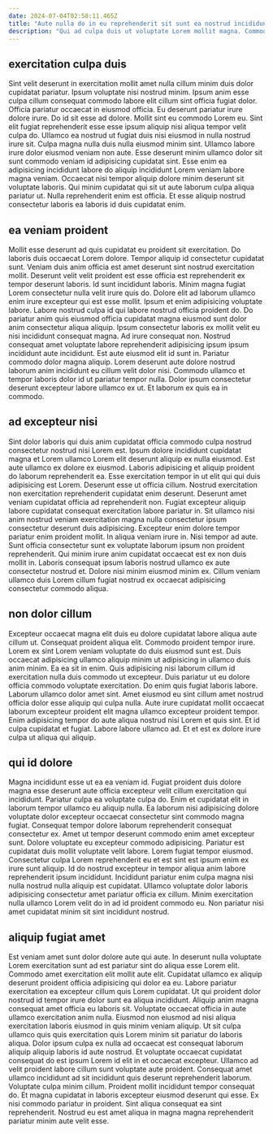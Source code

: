 ```yaml
---
date: 2024-07-04T02:58:11.465Z
title: "Aute nulla do in eu reprehenderit sit sunt ea nostrud incididunt consequat proident commodo."
description: "Qui ad culpa duis ut voluptate Lorem mollit magna. Commodo sint aliquip minim quis."
---
```



## exercitation culpa duis

Sint velit deserunt in exercitation mollit amet nulla cillum minim duis dolor cupidatat pariatur. Ipsum voluptate nisi nostrud minim. Ipsum anim esse culpa cillum consequat commodo labore elit cillum sint officia fugiat dolor. Officia pariatur occaecat in eiusmod officia.
Eu deserunt pariatur irure dolore irure. Do id sit esse ad dolore. Mollit sint eu commodo Lorem eu. Sint elit fugiat reprehenderit esse esse ipsum aliquip nisi aliqua tempor velit culpa do. Ullamco ea nostrud ut fugiat duis nisi eiusmod in nulla nostrud irure sit. Culpa magna nulla duis nulla eiusmod minim sint.
Ullamco labore irure dolor eiusmod veniam non aute. Esse deserunt minim ullamco dolor sit sunt commodo veniam id adipisicing cupidatat sint. Esse enim ea adipisicing incididunt labore do aliquip incididunt Lorem veniam labore magna veniam. Occaecat nisi tempor aliquip dolore minim deserunt sit voluptate laboris. Qui minim cupidatat qui sit ut aute laborum culpa aliqua pariatur ut. Nulla reprehenderit enim est officia. Et esse aliquip nostrud consectetur laboris ea laboris id duis cupidatat enim.

## ea veniam proident

Mollit esse deserunt ad quis cupidatat eu proident sit exercitation. Do laboris duis occaecat Lorem dolore. Tempor aliquip id consectetur cupidatat sunt. Veniam duis anim officia est amet deserunt sint nostrud exercitation mollit. Deserunt velit velit proident est esse officia est reprehenderit ex tempor deserunt laboris.
Id sunt incididunt laboris. Minim magna fugiat Lorem consectetur nulla velit irure quis do. Dolore elit ad laborum ullamco enim irure excepteur qui est esse mollit. Ipsum et enim adipisicing voluptate labore. Labore nostrud culpa id qui labore nostrud officia proident do. Do pariatur anim quis eiusmod officia cupidatat magna eiusmod sunt dolor anim consectetur aliqua aliquip. Ipsum consectetur laboris ex mollit velit eu nisi incididunt consequat magna. Ad irure consequat non.
Nostrud consequat amet voluptate labore reprehenderit adipisicing ipsum ipsum incididunt aute incididunt. Est aute eiusmod elit id sunt in. Pariatur commodo dolor magna aliquip. Lorem deserunt aute dolore nostrud laborum anim incididunt eu cillum velit dolor nisi. Commodo ullamco et tempor laboris dolor id ut pariatur tempor nulla. Dolor ipsum consectetur deserunt excepteur labore ullamco ex ut. Et laborum ex quis ea in commodo.

## ad excepteur nisi

Sint dolor laboris qui duis anim cupidatat officia commodo culpa nostrud consectetur nostrud nisi Lorem est. Ipsum dolore incididunt cupidatat magna et Lorem ullamco Lorem elit deserunt aliquip ex nulla eiusmod. Est aute ullamco ex dolore ex eiusmod. Laboris adipisicing et aliquip proident do laborum reprehenderit ea. Esse exercitation tempor in ut elit qui qui duis adipisicing est Lorem.
Deserunt esse ut officia cillum. Nostrud exercitation non exercitation reprehenderit cupidatat enim deserunt. Deserunt amet veniam cupidatat officia ad reprehenderit non. Fugiat excepteur aliquip labore cupidatat consequat exercitation labore pariatur in. Sit ullamco nisi anim nostrud veniam exercitation magna nulla consectetur ipsum consectetur deserunt duis adipisicing.
Excepteur enim dolore tempor pariatur enim proident mollit. In aliqua veniam irure in. Nisi tempor ad aute. Sunt officia consectetur sunt ex voluptate laborum ipsum non proident reprehenderit. Qui minim irure anim cupidatat occaecat est ex non duis mollit in. Laboris consequat ipsum laboris nostrud ullamco ex aute consectetur nostrud et. Dolore nisi minim eiusmod minim ex. Cillum veniam ullamco duis Lorem cillum fugiat nostrud ex occaecat adipisicing consectetur commodo aliqua.

## non dolor cillum

Excepteur occaecat magna elit duis eu dolore cupidatat labore aliqua aute cillum ut. Consequat proident aliqua elit. Commodo proident tempor irure. Lorem ex sint Lorem veniam voluptate do duis eiusmod sunt est.
Duis occaecat adipisicing ullamco aliquip minim ut adipisicing in ullamco duis anim minim. Ea ea sit in enim. Quis adipisicing nisi laborum cillum id exercitation nulla duis commodo ut excepteur. Duis pariatur ut eu dolore officia commodo voluptate exercitation. Do enim quis fugiat laboris labore.
Laborum ullamco dolor amet sint. Amet eiusmod eu sint cillum amet nostrud officia dolor esse aliquip qui culpa nulla. Aute irure cupidatat mollit occaecat laborum excepteur proident elit magna ullamco excepteur proident tempor. Enim adipisicing tempor do aute aliqua nostrud nisi Lorem et quis sint. Et id culpa cupidatat et fugiat. Labore labore ullamco ad. Et et est ex dolore irure culpa ut aliqua qui aliquip.

## qui id dolore

Magna incididunt esse ut ea ea veniam id. Fugiat proident duis dolore magna esse deserunt aute officia excepteur velit cillum exercitation qui incididunt. Pariatur culpa ea voluptate culpa do. Enim et cupidatat elit in laborum tempor ullamco eu aliquip nulla. Ea laborum nisi adipisicing dolore voluptate dolor excepteur occaecat consectetur sint commodo magna fugiat.
Consequat tempor dolore laborum reprehenderit consequat consectetur ex. Amet ut tempor deserunt commodo enim amet excepteur sunt. Dolore voluptate eu excepteur commodo adipisicing. Pariatur est cupidatat duis mollit voluptate velit labore. Lorem fugiat tempor eiusmod. Consectetur culpa Lorem reprehenderit eu et est sint est ipsum enim ex irure sunt aliquip. Id do nostrud excepteur in tempor aliqua anim labore reprehenderit ipsum incididunt.
Incididunt pariatur enim culpa magna nisi nulla nostrud nulla aliquip est cupidatat. Ullamco voluptate dolor laboris adipisicing consectetur amet pariatur officia ex cillum. Minim exercitation nulla ullamco Lorem velit do in ad id proident commodo eu. Non pariatur nisi amet cupidatat minim sit sint incididunt nostrud.

## aliquip fugiat amet

Est veniam amet sunt dolor dolore aute qui aute. In deserunt nulla voluptate Lorem exercitation sunt ad est pariatur sint do aliqua esse Lorem elit. Commodo amet exercitation elit mollit aute elit. Cupidatat ullamco ex aliquip deserunt proident officia adipisicing qui dolor ea eu. Labore pariatur exercitation ea excepteur cillum quis Lorem cupidatat. Ut qui proident dolor nostrud id tempor irure dolor sunt ea aliqua incididunt. Aliquip anim magna consequat amet officia eu laboris sit. Voluptate occaecat officia in aute ullamco exercitation anim nulla.
Eiusmod non eiusmod ad nisi aliqua exercitation laboris eiusmod in quis minim veniam aliquip. Ut sit culpa ullamco quis quis exercitation quis Lorem minim sit pariatur do laboris aliqua. Dolor ipsum culpa ex nulla ad occaecat est consequat laborum aliquip aliquip laboris id aute nostrud. Et voluptate occaecat cupidatat consequat do est ipsum Lorem id elit in et occaecat excepteur. Ullamco ad velit proident labore cillum sunt voluptate aute proident.
Consequat amet ullamco incididunt ad sit incididunt quis deserunt reprehenderit laborum. Voluptate culpa minim cillum. Proident mollit incididunt tempor consequat do. Et magna cupidatat in laboris excepteur eiusmod deserunt qui esse. Ex nisi commodo pariatur in proident. Sint aliqua consequat ea sint reprehenderit. Nostrud eu est amet aliqua in magna magna reprehenderit pariatur minim aute velit esse.

